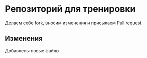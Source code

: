 # Репозиторий для тренировки

Делаем себе fork, вносим изменения и присылаем Pull request.

## Изменения

Добавлены новые файлы

